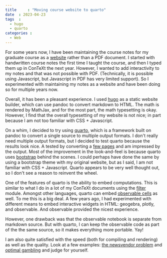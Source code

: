 ```yaml
---
title     : "Moving course website to quarto"
date  : 2023-04-23
tags  :
  - hugo
  - quarto
categories :
  - Web
---
```


For some years now, I have been maintaining the course notes for my graduate course as a [website] rather than a PDF document. I started with handwritten course notes the first time I taught the course, and then I typed them up in ConTeXt the next year. However, I wanted to add interactivity to my notes and that was not possible with PDF. (Technically, it is possible using Javascript, but Javascript in PDF has very limited support). So I experimented with maintaining my notes as a website and have been doing so for multiple years now. 

[website]: https://adityam.github.io/stochastic-control/notes/

<!--more-->

Overall, it has been a pleasant experience. I used [hugo] as a static website builder, which can use pandoc to convert markdown to HTML. The math is rendered by MathJax, and for the most part, the math typesetting is okay. However, I find that the overall typesetting of my website is not nice; in part because I am not too familiar with CSS + Javascript.

On a whim, I decided to try using [quarto], which is a framework built on pandoc to convert a single source to multiple output formats. I don't really need multiple output formats, but I decided to test quarto because the results look nice. A tested by converting a [few pages] and am impressed by the output. Most of the improvement in the look-and-feel is because quarto uses [bootstrap] behind the scenes. I could perhaps have done the same by using a bootstrap theme with my original website, but as I said, I am not familiar with CSS + Javascript. Quarto appears to be very well thought out, so I don't see a reason to reinvent the wheel. 

[hugo]: https://gohugo.io/
[quarto]: https://quarto.org/
[few pages]: https://adityam.github.io/course-notes/
[bootstrap]: https://getbootstrap.com/

One of the features of quarto is the ability to embed computations. This is similar to what I do in a lot of my ConTeXt documents using the [filter] module. Amongst other languages, quarto can embed [observable cells][observable] as well. To me this is a big deal. A few years ago, I had experimented with different means to embed interactive widgets in HTML: geogebra, plotly, and observable. And observable provided the nicest experience. 

However, one drawback was that the observable notebook is separate from markdown source. But with quarto, I can keep the observable code as part of the the same source, so it makes everything more portable. Yay!

I am also quite satisfied with the speed (both for compiling and rendering) as well as the quality. Look at a few examples: [the newsvendor problem](https://adityam.github.io/course-notes/notes/stochastic-optimization/newsvendor.html) and [optimal gambling](https://adityam.github.io/course-notes/notes/mdps/gambling.html) and judge for yourself. 

[filter]: https://github.com/adityam/filter
[observable]: https://observablehq.com/
